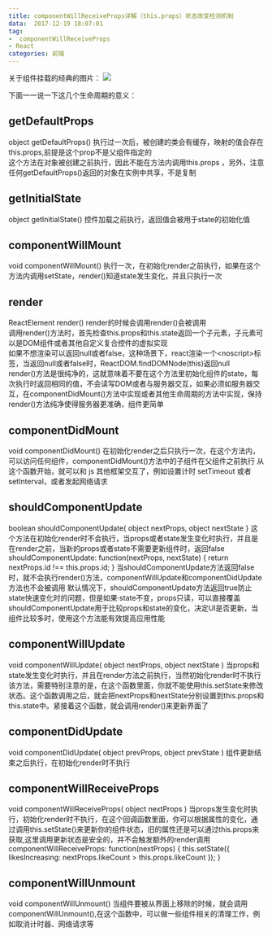 ```yaml
---
title: componentWillReceiveProps详解（this.props）状态改变检测机制
data:  2017-12-19 18:07:01
tag:
-  componentWillReceiveProps
- React
categories: 前端
---
```


关于组件挂载的经典的图片：
![][image-1]

下面一一说一下这几个生命周期的意义：
## getDefaultProps
object getDefaultProps()
执行过一次后，被创建的类会有缓存，映射的值会存在this.props,前提是这个prop不是父组件指定的   
这个方法在对象被创建之前执行，因此不能在方法内调用this.props ，另外，注意任何getDefaultProps()返回的对象在实例中共享，不是复制

## getInitialState
object getInitialState()
控件加载之前执行，返回值会被用于state的初始化值

## componentWillMount
void componentWillMount()
执行一次，在初始化render之前执行，如果在这个方法内调用setState，render()知道state发生变化，并且只执行一次

## render
ReactElement render()
render的时候会调用render()会被调用   
调用render()方法时，首先检查this.props和this.state返回一个子元素，子元素可以是DOM组件或者其他自定义复合控件的虚拟实现   
如果不想渲染可以返回null或者false，这种场景下，react渲染一个\<noscript\>标签，当返回null或者false时，ReactDOM.findDOMNode(this)返回null   
render()方法是很纯净的，这就意味着不要在这个方法里初始化组件的state，每次执行时返回相同的值，不会读写DOM或者与服务器交互，如果必须如服务器交互，在componentDidMount()方法中实现或者其他生命周期的方法中实现，保持render()方法纯净使得服务器更准确，组件更简单

## componentDidMount
void componentDidMount()
在初始化render之后只执行一次，在这个方法内，可以访问任何组件，componentDidMount()方法中的子组件在父组件之前执行
从这个函数开始，就可以和 js 其他框架交互了，例如设置计时 setTimeout 或者 setInterval，或者发起网络请求

## shouldComponentUpdate
boolean shouldComponentUpdate(
  object nextProps, object nextState
}
这个方法在初始化render时不会执行，当props或者state发生变化时执行，并且是在render之前，当新的props或者state不需要更新组件时，返回false
shouldComponentUpdate: function(nextProps, nextState) {
  return nextProps.id !== this.props.id;
}
当shouldComponentUpdate方法返回false时，就不会执行render()方法，componentWillUpdate和componentDidUpdate方法也不会被调用
默认情况下，shouldComponentUpdate方法返回true防止state快速变化时的问题，但是如果·state不变，props只读，可以直接覆盖shouldComponentUpdate用于比较props和state的变化，决定UI是否更新，当组件比较多时，使用这个方法能有效提高应用性能

## componentWillUpdate
void componentWillUpdate(
  object nextProps, object nextState
)
当props和state发生变化时执行，并且在render方法之前执行，当然初始化render时不执行该方法，需要特别注意的是，在这个函数里面，你就不能使用this.setState来修改状态。这个函数调用之后，就会把nextProps和nextState分别设置到this.props和this.state中。紧接着这个函数，就会调用render()来更新界面了

## componentDidUpdate
void componentDidUpdate(
  object prevProps, object prevState
)
组件更新结束之后执行，在初始化render时不执行

## componentWillReceiveProps
void componentWillReceiveProps(
  object nextProps
)
当props发生变化时执行，初始化render时不执行，在这个回调函数里面，你可以根据属性的变化，通过调用this.setState()来更新你的组件状态，旧的属性还是可以通过this.props来获取,这里调用更新状态是安全的，并不会触发额外的render调用
componentWillReceiveProps: function(nextProps) {
  this.setState({
likesIncreasing: nextProps.likeCount \> this.props.likeCount
  });
}

## componentWillUnmount
void componentWillUnmount()
当组件要被从界面上移除的时候，就会调用componentWillUnmount(),在这个函数中，可以做一些组件相关的清理工作，例如取消计时器、网络请求等


[image-1]:	http://p09eeagrw.bkt.clouddn.com/1106982-20170811224737742-1564011484.jpg